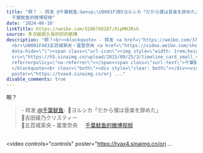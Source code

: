 ```yaml
---
title: "啊？ - 转发 @千葉鱿鱼:&ensp;\U0001F3B5ヨルシカ「だから僕は音楽を辞めた」\U0001F3A4吉田綾乃クリスティー \U0001F483五百城茉央・冨里奈央
  千葉鱿鱼的微博视频"
date: '2024-06-10'
linkTitle: https://weibo.com/5286768287/OipMH3Rsh
source: 多次婉拒久保织织的微博
description: "啊？<br><blockquote> - 转发 <a href=\"https://weibo.com/3787649505\" target=\"_blank\">@千葉鱿鱼</a>: \U0001F3B5ヨルシカ「だから僕は音楽を辞めた」<br>\U0001F3A4吉田綾乃クリスティー
  <br>\U0001F483五百城茉央・冨里奈央 <a href=\"https://video.weibo.com/show?fid=1034:5043877514772500\"
  data-hide=\"\"><span class=\"url-icon\"><img style=\"width: 1rem;height: 1rem\"
  src=\"https://h5.sinaimg.cn/upload/2015/09/25/3/timeline_card_small_video_default.png\"
  referrerpolicy=\"no-referrer\"></span><span class=\"surl-text\">千葉鱿鱼的微博视频</span></a>
  </blockquote><br clear=\"both\"><div style=\"clear: both\"></div><video controls=\"controls\"
  poster=\"https://tvax4.sinaimg.cn/orj ..."
disable_comments: true
---
```

啊？<br><blockquote> - 转发 <a href="https://weibo.com/3787649505" target="_blank">@千葉鱿鱼</a>: 🎵ヨルシカ「だから僕は音楽を辞めた」<br>🎤吉田綾乃クリスティー <br>💃五百城茉央・冨里奈央 <a href="https://video.weibo.com/show?fid=1034:5043877514772500" data-hide=""><span class="url-icon"><img style="width: 1rem;height: 1rem" src="https://h5.sinaimg.cn/upload/2015/09/25/3/timeline_card_small_video_default.png" referrerpolicy="no-referrer"></span><span class="surl-text">千葉鱿鱼的微博视频</span></a> </blockquote><br clear="both"><div style="clear: both"></div><video controls="controls" poster="https://tvax4.sinaimg.cn/orj ...